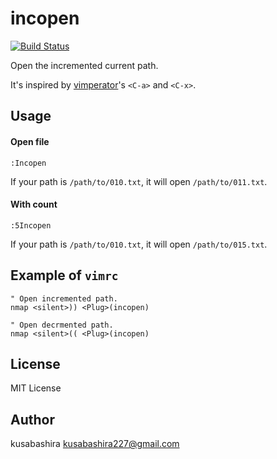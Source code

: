 incopen
=======

[![Build Status](https://travis-ci.org/kusabashira/vim-incopen.svg?branch=master)](https://travis-ci.org/kusabashira/vim-incopen)

Open the incremented current path.

It's inspired by
[vimperator](https://addons.mozilla.org/ja/firefox/addon/vimperator/)'s
`<C-a>` and `<C-x>`.

Usage
-----

#### Open file

```
:Incopen
```

If your path is `/path/to/010.txt`,
it will open `/path/to/011.txt`.

#### With count

```
:5Incopen
```

If your path is `/path/to/010.txt`,
it will open `/path/to/015.txt`.

Example of `vimrc`
------------------

```vim
" Open incremented path.
nmap <silent>)) <Plug>(incopen)

" Open decrmented path.
nmap <silent>(( <Plug>(incopen)
```

License
-------

MIT License

Author
------

kusabashira <kusabashira227@gmail.com>
